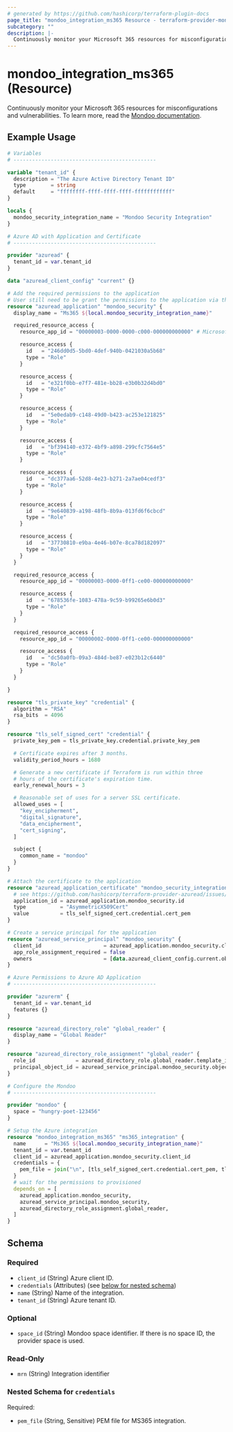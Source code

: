 ```yaml
---
# generated by https://github.com/hashicorp/terraform-plugin-docs
page_title: "mondoo_integration_ms365 Resource - terraform-provider-mondoo"
subcategory: ""
description: |-
  Continuously monitor your Microsoft 365 resources for misconfigurations and vulnerabilities. To learn more, read the Mondoo documentation https://mondoo.com/docs/platform/infra/saas/ms365/ms365-auto/.
---
```


# mondoo_integration_ms365 (Resource)

Continuously monitor your Microsoft 365 resources for misconfigurations and vulnerabilities. To learn more, read the [Mondoo documentation](https://mondoo.com/docs/platform/infra/saas/ms365/ms365-auto/).

## Example Usage

```terraform
# Variables
# ----------------------------------------------

variable "tenant_id" {
  description = "The Azure Active Directory Tenant ID"
  type        = string
  default     = "ffffffff-ffff-ffff-ffff-ffffffffffff"
}

locals {
  mondoo_security_integration_name = "Mondoo Security Integration"
}

# Azure AD with Application and Certificate
# ----------------------------------------------

provider "azuread" {
  tenant_id = var.tenant_id
}

data "azuread_client_config" "current" {}

# Add the required permissions to the application
# User still need to be grant the permissions to the application via the Azure Portal
resource "azuread_application" "mondoo_security" {
  display_name = "Ms365 ${local.mondoo_security_integration_name}"

  required_resource_access {
    resource_app_id = "00000003-0000-0000-c000-000000000000" # Microsoft Graph

    resource_access {
      id   = "246dd0d5-5bd0-4def-940b-0421030a5b68"
      type = "Role"
    }

    resource_access {
      id   = "e321f0bb-e7f7-481e-bb28-e3b0b32d4bd0"
      type = "Role"
    }

    resource_access {
      id   = "5e0edab9-c148-49d0-b423-ac253e121825"
      type = "Role"
    }

    resource_access {
      id   = "bf394140-e372-4bf9-a898-299cfc7564e5"
      type = "Role"
    }

    resource_access {
      id   = "dc377aa6-52d8-4e23-b271-2a7ae04cedf3"
      type = "Role"
    }

    resource_access {
      id   = "9e640839-a198-48fb-8b9a-013fd6f6cbcd"
      type = "Role"
    }

    resource_access {
      id   = "37730810-e9ba-4e46-b07e-8ca78d182097"
      type = "Role"
    }
  }

  required_resource_access {
    resource_app_id = "00000003-0000-0ff1-ce00-000000000000"

    resource_access {
      id   = "678536fe-1083-478a-9c59-b99265e6b0d3"
      type = "Role"
    }
  }

  required_resource_access {
    resource_app_id = "00000002-0000-0ff1-ce00-000000000000"

    resource_access {
      id   = "dc50a0fb-09a3-484d-be87-e023b12c6440"
      type = "Role"
    }
  }

}

resource "tls_private_key" "credential" {
  algorithm = "RSA"
  rsa_bits  = 4096
}

resource "tls_self_signed_cert" "credential" {
  private_key_pem = tls_private_key.credential.private_key_pem

  # Certificate expires after 3 months.
  validity_period_hours = 1680

  # Generate a new certificate if Terraform is run within three
  # hours of the certificate's expiration time.
  early_renewal_hours = 3

  # Reasonable set of uses for a server SSL certificate.
  allowed_uses = [
    "key_encipherment",
    "digital_signature",
    "data_encipherment",
    "cert_signing",
  ]

  subject {
    common_name = "mondoo"
  }
}

# Attach the certificate to the application
resource "azuread_application_certificate" "mondoo_security_integration" {
  # see https://github.com/hashicorp/terraform-provider-azuread/issues/1227
  application_id = azuread_application.mondoo_security.id
  type           = "AsymmetricX509Cert"
  value          = tls_self_signed_cert.credential.cert_pem
}

# Create a service principal for the application
resource "azuread_service_principal" "mondoo_security" {
  client_id                    = azuread_application.mondoo_security.client_id
  app_role_assignment_required = false
  owners                       = [data.azuread_client_config.current.object_id]
}

# Azure Permissions to Azure AD Application
# ----------------------------------------------

provider "azurerm" {
  tenant_id = var.tenant_id
  features {}
}

resource "azuread_directory_role" "global_reader" {
  display_name = "Global Reader"
}

resource "azuread_directory_role_assignment" "global_reader" {
  role_id             = azuread_directory_role.global_reader.template_id
  principal_object_id = azuread_service_principal.mondoo_security.object_id
}

# Configure the Mondoo
# ----------------------------------------------

provider "mondoo" {
  space = "hungry-poet-123456"
}

# Setup the Azure integration
resource "mondoo_integration_ms365" "ms365_integration" {
  name      = "Ms365 ${local.mondoo_security_integration_name}"
  tenant_id = var.tenant_id
  client_id = azuread_application.mondoo_security.client_id
  credentials = {
    pem_file = join("\n", [tls_self_signed_cert.credential.cert_pem, tls_private_key.credential.private_key_pem])
  }
  # wait for the permissions to provisioned
  depends_on = [
    azuread_application.mondoo_security,
    azuread_service_principal.mondoo_security,
    azuread_directory_role_assignment.global_reader,
  ]
}
```

<!-- schema generated by tfplugindocs -->
## Schema

### Required

- `client_id` (String) Azure client ID.
- `credentials` (Attributes) (see [below for nested schema](#nestedatt--credentials))
- `name` (String) Name of the integration.
- `tenant_id` (String) Azure tenant ID.

### Optional

- `space_id` (String) Mondoo space identifier. If there is no space ID, the provider space is used.

### Read-Only

- `mrn` (String) Integration identifier

<a id="nestedatt--credentials"></a>
### Nested Schema for `credentials`

Required:

- `pem_file` (String, Sensitive) PEM file for MS365 integration.
